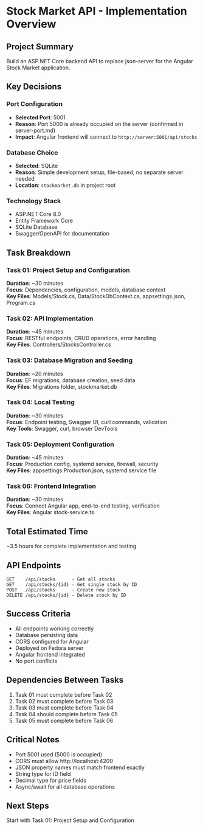 # Stock Market API - Implementation Overview

## Project Summary
Build an ASP.NET Core backend API to replace json-server for the Angular Stock Market application.

## Key Decisions

### Port Configuration
- **Selected Port**: 5001
- **Reason**: Port 5000 is already occupied on the server (confirmed in server-port.md)
- **Impact**: Angular frontend will connect to `http://server:5001/api/stocks`

### Database Choice
- **Selected**: SQLite
- **Reason**: Simple development setup, file-based, no separate server needed
- **Location**: `stockmarket.db` in project root

### Technology Stack
- ASP.NET Core 8.0
- Entity Framework Core
- SQLite Database
- Swagger/OpenAPI for documentation

## Task Breakdown

### Task 01: Project Setup and Configuration
**Duration**: ~30 minutes  
**Focus**: Dependencies, configuration, models, database context  
**Key Files**: Models/Stock.cs, Data/StockDbContext.cs, appsettings.json, Program.cs

### Task 02: API Implementation
**Duration**: ~45 minutes  
**Focus**: RESTful endpoints, CRUD operations, error handling  
**Key Files**: Controllers/StocksController.cs

### Task 03: Database Migration and Seeding
**Duration**: ~20 minutes  
**Focus**: EF migrations, database creation, seed data  
**Key Files**: Migrations folder, stockmarket.db

### Task 04: Local Testing
**Duration**: ~30 minutes  
**Focus**: Endpoint testing, Swagger UI, curl commands, validation  
**Key Tools**: Swagger, curl, browser DevTools

### Task 05: Deployment Configuration
**Duration**: ~45 minutes  
**Focus**: Production config, systemd service, firewall, security  
**Key Files**: appsettings.Production.json, systemd service file

### Task 06: Frontend Integration
**Duration**: ~30 minutes  
**Focus**: Connect Angular app, end-to-end testing, verification  
**Key Files**: Angular stock-service.ts

## Total Estimated Time
~3.5 hours for complete implementation and testing

## API Endpoints
```
GET    /api/stocks      - Get all stocks
GET    /api/stocks/{id} - Get single stock by ID
POST   /api/stocks      - Create new stock
DELETE /api/stocks/{id} - Delete stock by ID
```

## Success Criteria
- All endpoints working correctly
- Database persisting data
- CORS configured for Angular
- Deployed on Fedora server
- Angular frontend integrated
- No port conflicts

## Dependencies Between Tasks
1. Task 01 must complete before Task 02
2. Task 02 must complete before Task 03
3. Task 03 must complete before Task 04
4. Task 04 should complete before Task 05
5. Task 05 must complete before Task 06

## Critical Notes
- Port 5001 used (5000 is occupied)
- CORS must allow http://localhost:4200
- JSON property names must match frontend exactly
- String type for ID field
- Decimal type for price fields
- Async/await for all database operations

## Next Steps
Start with Task 01: Project Setup and Configuration
